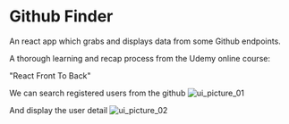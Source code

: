 # Github Finder

An react app which grabs and displays data from some Github endpoints.

A thorough learning and recap process from the Udemy online course:

"React Front To Back"

We can search registered users from the github
![ui_picture_01](https://demo-01.s3-ap-southeast-2.amazonaws.com/github_finder_01.png)

And display the user detail
![ui_picture_02](https://demo-01.s3-ap-southeast-2.amazonaws.com/github_finder_02.png)
